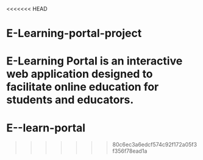 <<<<<<< HEAD
# E-Learning-portal-project
E-Learning Portal is an interactive web  application designed to facilitate online  education for students and educators.
=======
# E--learn-portal
>>>>>>> 80c6ec3a6edcf574c92f172a05f3f356f78ead1a
